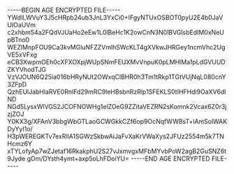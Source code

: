 -----BEGIN AGE ENCRYPTED FILE-----
YWdlLWVuY3J5cHRpb24ub3JnL3YxCi0+IFgyNTUxOSBOT0pyU2E4b0JaVUlOaUVm
c2xhbm54a2FQdVJUaHo2eEw1L0lBeHc1K2owCnN3N0lBVGlsbEdIM0xNeUpBTno0
WEZlMnpFOU9Ca3kvMGluNFZZVmlhSWcKLT4gXVkwJHRGey1ncmVhc2UgVE5xVFxg
eCB3XwpmOEh0cXFXOXpjWUpSNmFEUXMvVnpuK0pLMHlMa1pLdGVUUDZKYVhodTJG
VzVJOUN6Q25ia016bHRyNUt2OWxqClBHR0h3Tm1tRkp1TGtVUjNqL080cnY3ZFpD
QzhEUlJabHlaRVE0RnlFd29mRC9leHBsbnRzRlp1SFEKLS0tIHFHdi9OaXV6dlND
NGd5LysxWlVGS2JCOFNOWHg1elZOeG9ZZitaVEZRN2sKomnk2Vcax6Z0r3jzjZOJ
Y0KX3g/XFAnV3bbgWbGTLaoGCWGkkCZf6op9OcNqfWWBsT+lAmSolWAKDyYyI1o/
H3pWEREGKTv7exRllA1SGWzSkbwAiJaFvXaKrVWaXys2JFUz2554m5k7TNHcmz6Y
xTYLofyAp7wZJetaf16RkakphU2S27vJxmvgxMFbMYvbPoW2agB2GuSNZ6t9Jyde
gOm/DYsth4ymt+axp5oLhFDoiYU=
-----END AGE ENCRYPTED FILE-----
